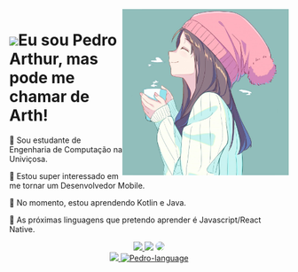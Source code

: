 
<img align="right" src="https://github.com/TryKatChup/TryKatChup/blob/main/cropped.jpg" alt="Unfortunately I didn't find the author of the pic, feel to open a pull request if found" width="300" /> 
<h1 align="left"><img src="https://raw.githubusercontent.com/kaueMarques/kaueMarques/master/Olá.gif" height="30px">Eu sou Pedro Arthur, mas pode me chamar de Arth! </h1>


<!-- Proudly created with GPRM ( https://gprm.itsvg.in ) -->

🏫 Sou estudante de Engenharia de Computação na Univiçosa.

🔎 Estou super interessado em me tornar um Desenvolvedor Mobile.

🌱 No momento, estou aprendendo Kotlin e Java.

🚩 As próximas linguagens que pretendo aprender é Javascript/React Native.





<div align="center"> 
<a href="https://instagram.com/pdrarrth" target="_blank"><img src="https://img.shields.io/badge/-Instagram-%23E4405F?style=for-the-badge&logo=instagram&logoColor=white"</a>
<a href = "mailto:pedroarthurpdrarth@gmail.com"> <img src="https://img.shields.io/badge/-Gmail-%23333?style=for-the-badge&logo=gmail&logoColor=white" target="_blank"></a>
<a href="https://www.linkedin.com/in/pedro-arthur-o-a06007256/" target="_blank"><img src="https://img.shields.io/badge/-LinkedIn-%230077B5?style=for-the-badge&logo=linkedin&logoColor=white" style="border-radius: 30px" target="_blank"></a> 
 </div>

<div align="center">
   <a href="https://github.com/pdrarth">
   <img height="160em" src="https://github-readme-stats.vercel.app/api?username=PdrArth&show_icons=true&theme=codeSTACKr&include_all_commits=true&count_private=false"/>    
   <img height="160em"alt="Pedro-language"  src= "https://github-readme-stats.vercel.app/api/top-langs/?username=PdrArth&hide=typescript,glsl&theme=codeSTACKr">







<!-- Proudly created with GPRM ( https://gprm.itsvg.in ) -->



<!-- Proudly created with GPRM ( https://gprm.itsvg.in ) -->

 



<!-- Proudly created with GPRM ( https://gprm.itsvg.in ) -->



<!-- Proudly created with GPRM ( https://gprm.itsvg.in ) -->
